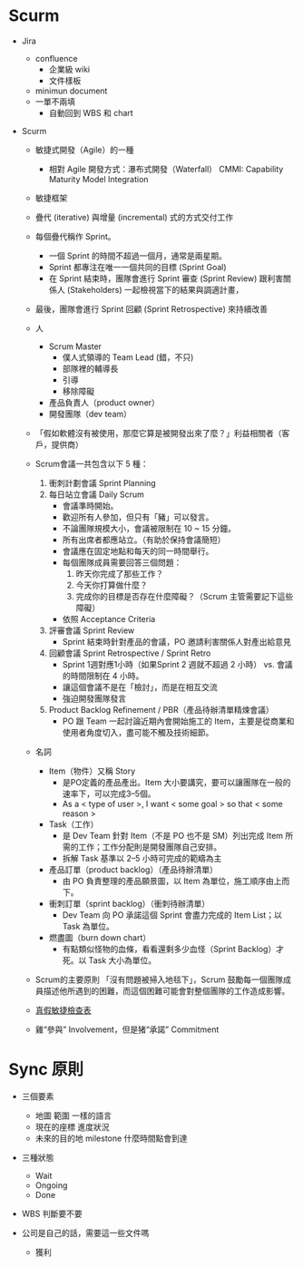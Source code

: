 # Scurm
- Jira
    - confluence
        - 企業級 wiki
        - 文件樣板
    - minimun document
    - 一單不兩填
        - 自動回到 WBS 和 chart

- Scurm 
    - 敏捷式開發（Agile）的一種
        - 相對 Agile 開發方式：瀑布式開發（Waterfall） CMMI: Capability Maturity Model Integration
    - 敏捷框架
    - 疊代 (iterative) 與增量 (incremental) 式的方式交付工作
    - 每個疊代稱作 Sprint。
        - 一個 Sprint 的時間不超過一個月，通常是兩星期。
        - Sprint 都專注在唯一一個共同的目標 (Sprint Goal)
        - 在 Sprint 結束時，團隊會進行 Sprint 審查 (Sprint Review) 跟利害關係人 (Stakeholders) 一起檢視當下的結果與調適計畫，
    - 最後，團隊會進行 Sprint 回顧 (Sprint Retrospective) 來持續改善
    - 人
        - Scrum Master
            - 僕人式領導的 Team Lead (錯，不只)
            - 部隊裡的輔導長
            - 引導
            - 移除障礙
        - 產品負責人（product owner）
        - 開發團隊（dev team）
    - 「假如軟體沒有被使用，那麼它算是被開發出來了麼？」利益相關者（客戶，提供商）
    - Scrum會議一共包含以下 5 種：
        1. 衝刺計劃會議 Sprint Planning
        2. 每日站立會議 Daily Scrum
            - 會議準時開始。
            - 歡迎所有人參加，但只有「豬」可以發言。
            - 不論團隊規模大小，會議被限制在 10 ~ 15 分鐘。
            - 所有出席者都應站立。（有助於保持會議簡短）
            - 會議應在固定地點和每天的同一時間舉行。
            - 每個團隊成員需要回答三個問題：
                1. 昨天你完成了那些工作？
                2. 今天你打算做什麼？
                3. 完成你的目標是否存在什麼障礙？（Scrum 主管需要記下這些障礙）
            - 依照 Acceptance Criteria
        3. 評審會議 Sprint Review
            - Sprint 結束時針對產品的會議，PO 邀請利害關係人對產出給意見
        4. 回顧會議 Sprint Retrospective / Sprint Retro
            - Sprint 1週對應1小時（如果Sprint 2 週就不超過 2 小時） vs. 會議的時間限制在 4 小時。
            - 讓這個會議不是在「檢討」，而是在相互交流
            - 強迫開發團隊發言
        5. Product Backlog Refinement / PBR（產品待辦清單精煉會議）
            - PO 跟 Team 一起討論近期內會開始施工的 Item，主要是從商業和使用者角度切入，盡可能不觸及技術細節。

    - 名詞
        - Item（物件）又稱 Story
            - 是PO定義的產品產出。Item 大小要講究，要可以讓團隊在一般的速率下，可以完成3–5個。
            - As a < type of user >, I want < some goal > so that < some reason >
        - Task（工作）
            - 是 Dev Team 針對 Item（不是 PO 也不是 SM）列出完成 Item 所需的工作；工作分配則是開發團隊自己安排。
            - 拆解 Task 基準以 2–5 小時可完成的範疇為主
        - 產品訂單（product backlog）（產品待辦清單）
            - 由 PO 負責整理的產品願景圖，以 Item 為單位，施工順序由上而下。
        - 衝刺訂單（sprint backlog）（衝刺待辦清單）
            - Dev Team 向 PO 承諾這個 Sprint 會盡力完成的 Item List；以 Task 為單位。
        - 燃盡圖（burn down chart）
            - 有點類似怪物的血條，看看還剩多少血怪（Sprint Backlog）才死。以 Task 大小為單位。
        
    - Scrum的主要原則 「沒有問題被掃入地毯下」，Scrum 鼓勵每一個團隊成員描述他所遇到的困難，而這個困難可能會對整個團隊的工作造成影響。
    - [真假敏捷檢查表](https://funevo.com/2016/04/06/cargo-cult-agile-min-jie-bai-fei-ji/)
    - 雞“參與” Involvement，但是猪“承諾” Commitment

# Sync 原則
- 三個要素
    - 地圖	範圍	一樣的語言
    - 現在的座標	進度狀況	
    - 未來的目的地	milestone	什麼時間點會到達

- 三種狀態
    - Wait
    - Ongoing
    - Done

- WBS 判斷要不要
- 公司是自己的話，需要這一些文件嗎
    - 獲利    